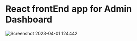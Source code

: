 # React frontEnd app for Admin Dashboard

![Screenshot 2023-04-01 124442](https://user-images.githubusercontent.com/95587181/229272419-10843344-65ac-47e7-86d5-99d52be4528a.png)
